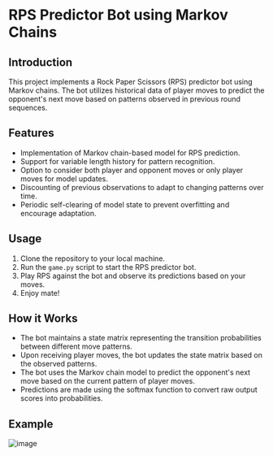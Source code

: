 # RPS Predictor Bot using Markov Chains

## Introduction
This project implements a Rock Paper Scissors (RPS) predictor bot using Markov chains. The bot utilizes historical data of player moves to predict the opponent's next move based on patterns observed in previous round sequences.

## Features
- Implementation of Markov chain-based model for RPS prediction.
- Support for variable length history for pattern recognition.
- Option to consider both player and opponent moves or only player moves for model updates.
- Discounting of previous observations to adapt to changing patterns over time.
- Periodic self-clearing of model state to prevent overfitting and encourage adaptation.

## Usage
1. Clone the repository to your local machine.
2. Run the `game.py` script to start the RPS predictor bot.
3. Play RPS against the bot and observe its predictions based on your moves.
4. Enjoy mate!

## How it Works
- The bot maintains a state matrix representing the transition probabilities between different move patterns.
- Upon receiving player moves, the bot updates the state matrix based on the observed patterns.
- The bot uses the Markov chain model to predict the opponent's next move based on the current pattern of player moves.
- Predictions are made using the softmax function to convert raw output scores into probabilities.

## Example

![image](https://github.com/wannasleepforlong/Rock-Paper-Scissors-Predictor-on-Pseudo-Random-Number-Generator/assets/109717763/acfd767d-7a7f-41b1-8a85-e07db847ff41)
